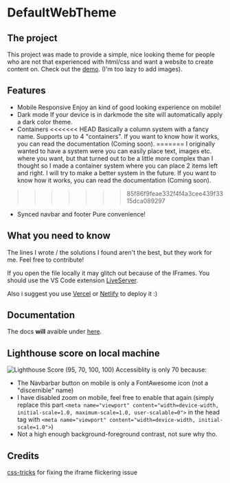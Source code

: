 # DefaultWebTheme

## The project
This project was made to provide a simple, nice looking theme for people who are not that experienced with html/css and want a website to create content on.
Check out the [demo](https://default-web-theme.vercel.app/). (I'm too lazy to add images).

## Features
* Mobile Responsive
Enjoy an kind of good looking experience on mobile!
* Dark mode
If your device is in darkmode the site will automatically apply a dark color theme.
* Containers
<<<<<<< HEAD
Basically a column system with a fancy name. Supports up to 4 "containers". If you want to know how it works, you can read the documentation (Coming soon).
=======
I originally wanted to have a system were you can easily place text, images etc. where you want, but that turned out to be a little more complex than I thought so I made a container system where you can place 2 items left and right. I will try to make a better system in the future. If you want to know how it works, you can read the documentation (Coming soon).
>>>>>>> 85f86f9feae332f4f4a3cee439f3315dca089297
* Synced navbar and footer
Pure convenience!

## What you need to know
The lines I wrote / the solutions I found aren't the best, but they work for me. Feel free to contribute!

If you open the file locally it may glitch out because of the IFrames. You should use the VS Code extension [LiveServer](https://marketplace.visualstudio.com/items?itemName=ritwickdey.LiveServer).

Also i suggest you use [Vercel](https://vercel.com/) or [Netlify](https://www.netlify.com/) to deploy it :) 

## Documentation
The docs **will** avaible under [here](docs.dwt.tech-cat.de).

## Lighthouse score on local machine
![Lighthouse Score (95, 70, 100, 100)](https://i.imgur.com/gX0qCHp.png)
Accessiblity is only 70 because:
* The Navbarbar button on mobile is only a FontAwesome icon (not a "discernible" name)
* I have disabled zoom on mobile, feel free to enable that again (simply replace this part ```<meta name="viewport" content="width=device-width, initial-scale=1.0, maximum-scale=1.0, user-scalable=0">``` in the head tag with ```<meta name="viewport" content="width=device-width, initial-scale=1.0">```)
* Not a high enough background-foreground contrast, not sure why tho.

## Credits
[css-tricks](https://css-tricks.com/) for fixing the iframe flickering issue